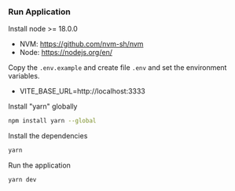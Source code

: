 ### Run Application

Install node >= 18.0.0

- NVM: https://github.com/nvm-sh/nvm
- Node: https://nodejs.org/en/

Copy the `.env.example` and create file `.env` and set the environment variables.

 - VITE_BASE_URL=http://localhost:3333

 
Install "yarn" globally

```bash
npm install yarn --global
```

Install the dependencies

```bash
yarn
```

Run the application

```bash
yarn dev
```

